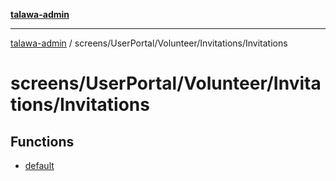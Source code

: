 [**talawa-admin**](../../../../../README.md)

***

[talawa-admin](../../../../../README.md) / screens/UserPortal/Volunteer/Invitations/Invitations

# screens/UserPortal/Volunteer/Invitations/Invitations

## Functions

- [default](functions/default.md)
